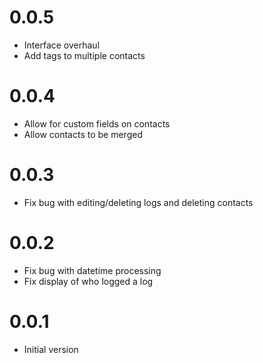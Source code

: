 0.0.5
=====
- Interface overhaul
- Add tags to multiple contacts

0.0.4
=====

- Allow for custom fields on contacts
- Allow contacts to be merged

0.0.3
=====

- Fix bug with editing/deleting logs and deleting contacts

0.0.2
=====

- Fix bug with datetime processing
- Fix display of who logged a log

0.0.1
=====

- Initial version
